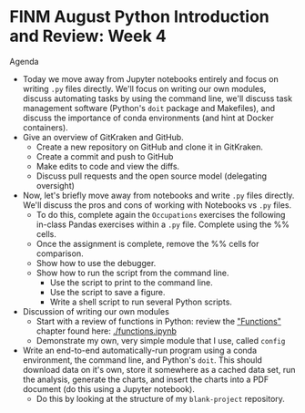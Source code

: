 FINM August Python Introduction and Review: Week 4
==================================================

Agenda

  - Today we move away from Jupyter notebooks entirely and focus on writing `.py` files directly. We'll focus on writing our own modules, discuss automating tasks by using the command line, we'll discuss task management software (Python's `doit` package and Makefiles), and discuss the importance of conda environments (and hint at Docker containers).
  - Give an overview of GitKraken and GitHub.
    - Create a new repository on GitHub and clone it in GitKraken.
    - Create a commit and push to GitHub
    - Make edits to code and view the diffs.
    - Discuss pull requests and the open source model (delegating oversight)
  - Now, let's briefly move away from notebooks and write `.py` files directly. We'll discuss the pros and cons of working with Notebooks vs `.py` files.
    - To do this, complete again the `Occupations` exercises the following in-class Pandas exercises within a `.py` file. Complete using the %% cells.
    - Once the assignment is complete, remove the %% cells for comparison.
    - Show how to use the debugger.
    - Show how to run the script from the command line. 
      - Use the script to print to the command line.
      - Use the script to save a figure.
      - Write a shell script to run several Python scripts.
  - Discussion of writing our own modules
    - Start with a review of functions in Python: review the ["Functions"](https://datascience.quantecon.org/python_fundamentals/functions.html) chapter found here: [./functions.ipynb](./functions.ipynb)
    - Demonstrate my own, very simple module that I use, called `config`
  - Write an end-to-end automatically-run program using a conda environment, the command line, and Python's `doit`. This should download data on it's own, store it somewhere as a cached data set, run the analysis, generate the charts, and insert the charts into a PDF document (do this using a Jupyter notebook).
    - Do this by looking at the structure of my `blank-project` repository.

      